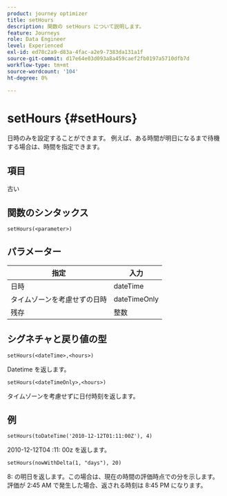 ```yaml
---
product: journey optimizer
title: setHours
description: 関数の setHours について説明します。
feature: Journeys
role: Data Engineer
level: Experienced
exl-id: ed78c2a9-d83a-4fac-a2e9-7383da131a1f
source-git-commit: d17e64e03d093a8a459caef2fb0197a5710dfb7d
workflow-type: tm+mt
source-wordcount: '104'
ht-degree: 0%

---
```


# setHours {#setHours}

日時のみを設定することができます。 例えば、ある時間が明日になるまで待機する場合は、時間を指定できます。

## 項目

古い

## 関数のシンタックス

`setHours(<parameter>)`

## パラメーター

| 指定 | 入力 |
|--- |--- |
| 日時 | dateTime |
| タイムゾーンを考慮せずの日時 | dateTimeOnly |
| 残存 | 整数 |

## シグネチャと戻り値の型

`setHours(<dateTime>,<hours>)`

Datetime を返します。

`setHours(<dateTimeOnly>,<hours>)`

タイムゾーンを考慮せずに日付時刻を返します。

## 例

`setHours(toDateTime('2010-12-12T01:11:00Z'), 4)`

2010-12-12T04 :11: 00z を返します。

`setHours(nowWithDelta(1, "days"), 20)`

8: の明日を返します。この場合は、現在の時間の評価時点での分を示します。 評価が 2:45 AM で発生した場合、返される時刻は 8:45 PM になります。
